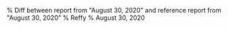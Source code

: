 % Diff between report from "August 30, 2020" and reference report from "August 30, 2020"
% Reffy
% August 30, 2020

